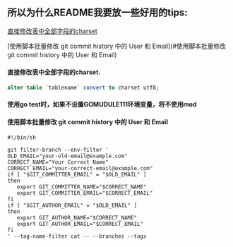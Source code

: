 ## 所以为什么README我要放一些好用的tips:

[直接修改表中全部字段的charset](#直接修改表中全部字段的charset.)

[使用脚本批量修改 git commit history 中的 User 和 Email](#使用脚本批量修改 git commit history 中的 User 和 Email)

#### 直接修改表中全部字段的charset.

```sql
alter table `tablename` convert to charset utf8;  
```

#### 使用go test时，如果不设置GOMUDULE111环境变量，将不使用mod

#### 使用脚本批量修改 git commit history 中的 User 和 Email

 ```shell
 #!/bin/sh

git filter-branch --env-filter '
OLD_EMAIL="your-old-email@example.com"
CORRECT_NAME="Your Correct Name"
CORRECT_EMAIL="your-correct-email@example.com"
if [ "$GIT_COMMITTER_EMAIL" = "$OLD_EMAIL" ]
then
    export GIT_COMMITTER_NAME="$CORRECT_NAME"
    export GIT_COMMITTER_EMAIL="$CORRECT_EMAIL"
fi
if [ "$GIT_AUTHOR_EMAIL" = "$OLD_EMAIL" ]
then
    export GIT_AUTHOR_NAME="$CORRECT_NAME"
    export GIT_AUTHOR_EMAIL="$CORRECT_EMAIL"
fi
' --tag-name-filter cat -- --branches --tags
 ```
